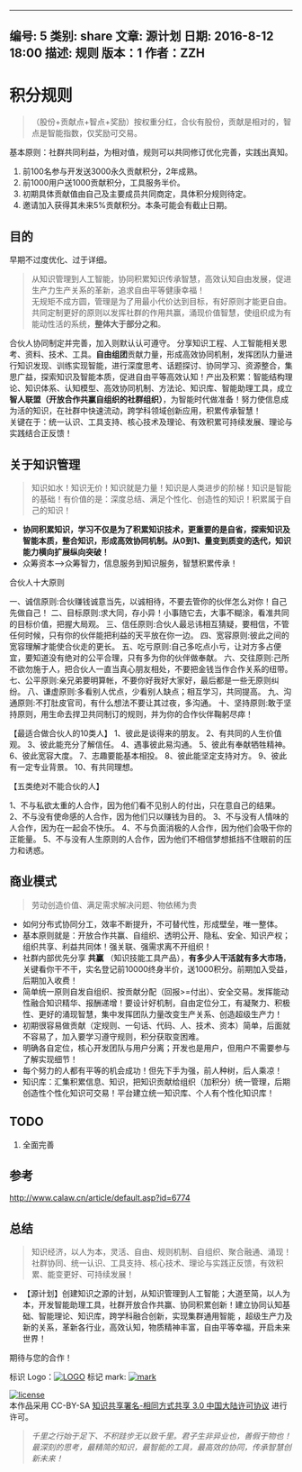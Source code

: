 --------------------------------------------------------------------------------
编号: 5
类别: share
文章: 源计划
日期: 2016-8-12 18:00
描述: 规则
版本：1
作者：ZZH
--------------------------------------------------------------------------------

积分规则
============

> （股份+贡献点+智点+奖励）按权重分红，合伙有股份，贡献是相对的，智点是智能指数，仅奖励可交易。

基本原则：社群共同利益，为相对值，规则可以共同修订优化完善，实践出真知。

1. 前100名参与开发送3000永久贡献积分，2年成熟。
1. 前1000用户送1000贡献积分，工具服务半价。
1. 初期具体贡献值由自己及主要成员共同商定，具体积分规则待定。
1. 邀请加入获得其未来5%贡献积分。本条可能会有截止日期。



## 目的

早期不过度优化、过于详细。

> 从知识管理到人工智能，协同积累知识传承智慧，高效认知自由发展，促进生产力生产关系的革新，追求自由平等健康幸福！  
无规矩不成方圆，管理是为了用最小代价达到目标，有好原则才能更自由。共同定制更好的原则以发挥社群的作用共赢，涌现价值智慧，使组织成为有能动性活的系统，**整体大于部分之和**。

合伙人协同制定并完善，加入则默认认可遵守。
分享知识工程、人工智能相关思考、资料、技术、工具。**自由组团**贡献力量，形成高效协同机制，发挥团队力量进行知识发现、训练实现智能，进行深度思考、话题探讨、协同学习、资源整合，集思广益，探索知识及智能本质，促进自由平等高效认知！产出及积累：智能结构理论、知识体系、认知模型、高效协同机制、方法论、知识库、智能助理工具，成立**智人联盟（开放合作共赢自组织的社群组织）**，为智能时代做准备！努力使信息成为活的知识，在社群中快速流动，跨学科领域创新应用，积累传承智慧！  
关键在于：统一认识、工具支持、核心技术及理论、有效积累可持续发展、理论与实践结合正反馈！  

## 关于知识管理

> 知识如水！知识无价！知识就是力量！知识是人类进步的阶梯！知识是智能的基础！有价值的是：深度总结、满足个性化、创造性的知识！积累属于自己的知识！  

- **协同积累知识，学习不仅是为了积累知识技术，更重要的是自省，探索知识及智能本质，整合知识，形成高效协同机制。从0到1、量变到质变的迭代，知识能力横向扩展纵向突破！**
- 众筹资本-->众筹智力，信息服务到知识服务，智慧积累传承！

合伙人十大原则

一、诚信原则:合伙赚钱诚意当先，以诚相待，不要去管你的伙伴怎么对你！自己先做自己！
二、目标原则:求大同，存小异！小事随它去，大事不糊涂，看准共同的目标价值，把握大局观。
三、信任原则:合伙人最忌讳相互猜疑，要相信，不管任何时候，只有你的伙伴能把利益的天平放在你一边。
四、宽容原则:彼此之间的宽容理解才能使合伙走的更长。
五、吃亏原则:自己多吃点小亏，让对方多占便宜，要知道没有绝对的公平合理，只有多为你的伙伴做奉献。
六、交往原则:己所不欲勿施于人，把合伙人一直当真心朋友相处，不要把金钱当作合作关系的纽带。
七、公平原则:亲兄弟要明算帐，不要你好我好大家好，最后都是一些无原则纠纷。
八、谦虚原则:多看别人优点，少看别人缺点；相互学习，共同提高。
九、沟通原则:不打肚皮官司，有什么想法不要让其过夜，多沟通。
十、坚持原则:敢于坚持原则，用生命去捍卫共同制订的规则，并为你的合作伙伴鞠躬尽瘁！

【最适合做合伙人的10类人】
1、彼此是谈得来的朋友。
2、有共同的人生价值观。
3、彼此能充分了解信任。
4、遇事彼此易沟通。
5、彼此有奉献牺牲精神。
6、彼此宽容大度。
7、志趣要能基本相投。
8、彼此能坚定支持对方。
9、彼此有一定专业背景。
10、有共同理想。

【五类绝对不能合伙的人】

1、不与私欲太重的人合作，因为他们看不见别人的付出，只在意自己的结果。
2、不与没有使命感的人合作，因为他们只以赚钱为目的。
3、不与没有人情味的人合作，因为在一起会不快乐。
4、不与负面消极的人合作，因为他们会吸干你的正能量。
5、不与没有人生原则的人合作，因为他们不相信梦想抵挡不住眼前的压力和诱惑。

## 商业模式

> 劳动创造价值、满足需求解决问题、物依稀为贵

- 如何分布式协同分工，效率不断提升，不可替代性，形成壁垒，唯一整体。
- 基本原则就是：开放合作共赢、自组织、透明公开、隐私、安全、知识产权；组织共享、利益共同体！强关联、强需求离不开组织！
- 社群内部优先分享 **共赢** （知识技能工具产品），**有多少人干活就有多大市场**，关键看你干不干，实名登记前10000终身半价，送1000积分。前期加入受益，后期加入收费！
- 简单统一原则自发自组织、按贡献分配（回报>=付出）、安全交易。发挥能动性融合知识精华、报酬递增！要设计好机制，自由定位分工，有凝聚力、积极性、更好的涌现智慧，集中发挥团队力量改变生产关系、创造超级生产力！
- 初期很容易做贡献（定规则、一句话、代码、人、技术、资本）简单，后面就不容易了，加入要学习遵守规则，积分获取变困难。
- 明确各自定位，核心开发团队与用户分离；开发也是用户，但用户不需要参与了解实现细节！
- 每个努力的人都有平等的机会成功！但先下手为强，前人种树，后人乘凉！
- 知识库：汇集积累信息、知识，把知识贡献给组织（加积分）统一管理，后期创造性个性化知识可交易！平台建立统一知识库、个人有个性化知识库！


## TODO

1. 全面完善

## 参考

http://www.calaw.cn/article/default.asp?id=6774

## 总结

> 知识经济，以人为本，灵活、自由、规则机制、自组织、聚合融通、涌现！社群协同、统一认识、工具支持、核心技术、理论与实践正反馈，有效积累、能变更好、可持续发展！  

- 【源计划】创建知识之源的计划，从知识管理到人工智能；大道至简，以人为本，开发智能助理工具，社群开放合作共赢、协同积累创新！建立协同认知基础、智能理论、知识库，跨学科融合创新，实现集群通用智能 ，超级生产力及新的关系，革新各行业，高效认知，物质精神丰富，自由平等幸福，开启未来世界！

期待与您的合作！

标识 Logo：[![LOGO](https://github.com/GYGit/KiMi/blob/master/1-core-基础核心/logo-小.png "源计划")](http://kmagent.com)
标记 mark: [![mark](https://github.com/GYGit/KiMi/blob/master/1-core-基础核心/mark-标记小.png "源计划标记")](http://kmagent.com)

[![license](https://i.creativecommons.org/l/by-sa/3.0/cn/88x31.png "许可协议")](http://creativecommons.org/licenses/by-sa/3.0/cn/)  
本作品采用 CC-BY-SA [知识共享署名-相同方式共享 3.0 中国大陆许可协议](http://creativecommons.org/licenses/by-sa/3.0/cn/) 进行许可。

> *千里之行始于足下、不积跬步无以致千里。君子生非异业也，善假于物也！*  
> *最深刻的思考，最精简的知识，最智能的工具，最高效的协同，传承智慧创新未来！*  
